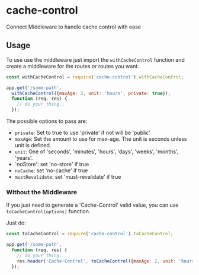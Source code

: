 # cache-control

Connect Middleware to handle cache control with ease

## Usage

To use use the middleware just import the `withCacheControl` function and create a middleware for the routes or routes you want.

```javascript
const withCacheControl = require('cache-control').withCacheControl;

app.get('/some-path',
  withCacheControl({maxAge: 2, unit: 'hours', private: true}),
  function (req, res) {
    // do your thing..
  });
```

The possible options to pass are:

 * `private`: Set to true to use 'private' if not will be 'public'
 * `maxAge`: Set the amount to use for max-age. The unit is seconds unless unit is defined.
 * `unit`: One of 'seconds', 'minutes', 'hours', 'days', 'weeks', 'months', 'years'.
 * `noStore': set 'no-store' if true
 * `noCache`: set 'no-cache' if true
 * `mustRevalidate`: set 'must-revalidate' if true

### Without the Middleware

If you just need to generate a 'Cache-Control' valid value, you can use `toCacheControl(options)` function.

Just do:

```javascript
const toCacheControl = require('cache-control').toCacheControl;

app.get('/some-path',
  function (req, res) {
    // do your thing..
    res.header('Cache-Control', toCacheControl({maxAge: 2, unit: 'hours', private: true}));
  });
```
